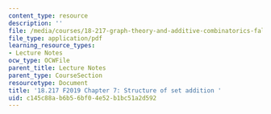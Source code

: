 ```yaml
---
content_type: resource
description: ''
file: /media/courses/18-217-graph-theory-and-additive-combinatorics-fall-2019/c145c88ab6b56bf04e52b1bc51a2d592_MIT18_217F19_ch7.pdf
file_type: application/pdf
learning_resource_types:
- Lecture Notes
ocw_type: OCWFile
parent_title: Lecture Notes
parent_type: CourseSection
resourcetype: Document
title: '18.217 F2019 Chapter 7: Structure of set addition '
uid: c145c88a-b6b5-6bf0-4e52-b1bc51a2d592
---
```


